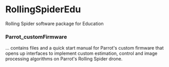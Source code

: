# RollingSpiderEdu
Rolling Spider software package for Education

### Parrot_customFirmware
... contains files and a quick start manual for Parrot's custom firmware that opens up interfaces to implement custom estimation, control and image processing algorithms on Parrot's Rolling Spider drone.
